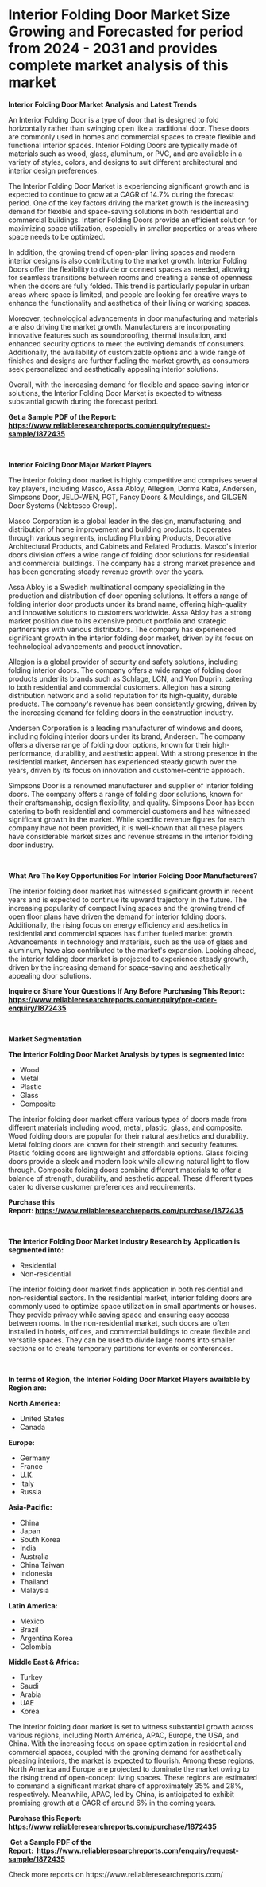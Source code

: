 <p><h1>Interior Folding Door Market Size Growing and Forecasted for period from 2024 - 2031 and provides complete market analysis of this market</h1></p><p><strong>Interior Folding Door Market Analysis and Latest Trends</strong></p>
<p><p>An Interior Folding Door is a type of door that is designed to fold horizontally rather than swinging open like a traditional door. These doors are commonly used in homes and commercial spaces to create flexible and functional interior spaces. Interior Folding Doors are typically made of materials such as wood, glass, aluminum, or PVC, and are available in a variety of styles, colors, and designs to suit different architectural and interior design preferences.</p><p>The Interior Folding Door Market is experiencing significant growth and is expected to continue to grow at a CAGR of 14.7% during the forecast period. One of the key factors driving the market growth is the increasing demand for flexible and space-saving solutions in both residential and commercial buildings. Interior Folding Doors provide an efficient solution for maximizing space utilization, especially in smaller properties or areas where space needs to be optimized.</p><p>In addition, the growing trend of open-plan living spaces and modern interior designs is also contributing to the market growth. Interior Folding Doors offer the flexibility to divide or connect spaces as needed, allowing for seamless transitions between rooms and creating a sense of openness when the doors are fully folded. This trend is particularly popular in urban areas where space is limited, and people are looking for creative ways to enhance the functionality and aesthetics of their living or working spaces.</p><p>Moreover, technological advancements in door manufacturing and materials are also driving the market growth. Manufacturers are incorporating innovative features such as soundproofing, thermal insulation, and enhanced security options to meet the evolving demands of consumers. Additionally, the availability of customizable options and a wide range of finishes and designs are further fueling the market growth, as consumers seek personalized and aesthetically appealing interior solutions.</p><p>Overall, with the increasing demand for flexible and space-saving interior solutions, the Interior Folding Door Market is expected to witness substantial growth during the forecast period.</p></p>
<p><strong>Get a Sample PDF of the Report:&nbsp; <a href="https://www.reliableresearchreports.com/enquiry/request-sample/1872435">https://www.reliableresearchreports.com/enquiry/request-sample/1872435</a></strong></p>
<p>&nbsp;</p>
<p><strong>Interior Folding Door Major Market Players</strong></p>
<p><p>The interior folding door market is highly competitive and comprises several key players, including Masco, Assa Abloy, Allegion, Dorma Kaba, Andersen, Simpsons Door, JELD-WEN, PGT, Fancy Doors & Mouldings, and GILGEN Door Systems (Nabtesco Group). </p><p>Masco Corporation is a global leader in the design, manufacturing, and distribution of home improvement and building products. It operates through various segments, including Plumbing Products, Decorative Architectural Products, and Cabinets and Related Products. Masco's interior doors division offers a wide range of folding door solutions for residential and commercial buildings. The company has a strong market presence and has been generating steady revenue growth over the years.</p><p>Assa Abloy is a Swedish multinational company specializing in the production and distribution of door opening solutions. It offers a range of folding interior door products under its brand name, offering high-quality and innovative solutions to customers worldwide. Assa Abloy has a strong market position due to its extensive product portfolio and strategic partnerships with various distributors. The company has experienced significant growth in the interior folding door market, driven by its focus on technological advancements and product innovation.</p><p>Allegion is a global provider of security and safety solutions, including folding interior doors. The company offers a wide range of folding door products under its brands such as Schlage, LCN, and Von Duprin, catering to both residential and commercial customers. Allegion has a strong distribution network and a solid reputation for its high-quality, durable products. The company's revenue has been consistently growing, driven by the increasing demand for folding doors in the construction industry.</p><p>Andersen Corporation is a leading manufacturer of windows and doors, including folding interior doors under its brand, Andersen. The company offers a diverse range of folding door options, known for their high-performance, durability, and aesthetic appeal. With a strong presence in the residential market, Andersen has experienced steady growth over the years, driven by its focus on innovation and customer-centric approach.</p><p>Simpsons Door is a renowned manufacturer and supplier of interior folding doors. The company offers a range of folding door solutions, known for their craftsmanship, design flexibility, and quality. Simpsons Door has been catering to both residential and commercial customers and has witnessed significant growth in the market. While specific revenue figures for each company have not been provided, it is well-known that all these players have considerable market sizes and revenue streams in the interior folding door industry.</p></p>
<p>&nbsp;</p>
<p><strong>What Are The Key Opportunities For Interior Folding Door Manufacturers?</strong></p>
<p><p>The interior folding door market has witnessed significant growth in recent years and is expected to continue its upward trajectory in the future. The increasing popularity of compact living spaces and the growing trend of open floor plans have driven the demand for interior folding doors. Additionally, the rising focus on energy efficiency and aesthetics in residential and commercial spaces has further fueled market growth. Advancements in technology and materials, such as the use of glass and aluminum, have also contributed to the market's expansion. Looking ahead, the interior folding door market is projected to experience steady growth, driven by the increasing demand for space-saving and aesthetically appealing door solutions.</p></p>
<p><strong>Inquire or Share Your Questions If Any Before Purchasing This Report: <a href="https://www.reliableresearchreports.com/enquiry/pre-order-enquiry/1872435">https://www.reliableresearchreports.com/enquiry/pre-order-enquiry/1872435</a></strong></p>
<p>&nbsp;</p>
<p><strong>Market Segmentation</strong></p>
<p><strong>The Interior Folding Door Market Analysis by types is segmented into:</strong></p>
<p><ul><li>Wood</li><li>Metal</li><li>Plastic</li><li>Glass</li><li>Composite</li></ul></p>
<p><p>The interior folding door market offers various types of doors made from different materials including wood, metal, plastic, glass, and composite. Wood folding doors are popular for their natural aesthetics and durability. Metal folding doors are known for their strength and security features. Plastic folding doors are lightweight and affordable options. Glass folding doors provide a sleek and modern look while allowing natural light to flow through. Composite folding doors combine different materials to offer a balance of strength, durability, and aesthetic appeal. These different types cater to diverse customer preferences and requirements.</p></p>
<p><strong>Purchase this Report:&nbsp;<a href="https://www.reliableresearchreports.com/purchase/1872435">https://www.reliableresearchreports.com/purchase/1872435</a></strong></p>
<p>&nbsp;</p>
<p><strong>The Interior Folding Door Market Industry Research by Application is segmented into:</strong></p>
<p><ul><li>Residential</li><li>Non-residential</li></ul></p>
<p><p>The interior folding door market finds application in both residential and non-residential sectors. In the residential market, interior folding doors are commonly used to optimize space utilization in small apartments or houses. They provide privacy while saving space and ensuring easy access between rooms. In the non-residential market, such doors are often installed in hotels, offices, and commercial buildings to create flexible and versatile spaces. They can be used to divide large rooms into smaller sections or to create temporary partitions for events or conferences.</p></p>
<p>&nbsp;</p>
<p><strong>In terms of Region, the Interior Folding Door Market Players available by Region are:</strong></p>
<p>
    <p> <strong> North America: </strong>
        <ul>
            <li>United States</li>
            <li>Canada</li>
        </ul>
        </p> 
    <p> <strong> Europe: </strong>
        <ul>
            <li>Germany</li>
            <li>France</li>
            <li>U.K.</li>
            <li>Italy</li>
            <li>Russia</li>
        </ul>
        </p> 
    <p> <strong> Asia-Pacific: </strong>
        <ul>
            <li>China</li>
            <li>Japan</li>
            <li>South Korea</li>
            <li>India</li>
            <li>Australia</li>
            <li>China Taiwan</li>
            <li>Indonesia</li>
            <li>Thailand</li>
            <li>Malaysia</li>
        </ul>
        </p> 
    <p> <strong> Latin America: </strong>
        <ul>
            <li>Mexico</li>
            <li>Brazil</li>
            <li>Argentina Korea</li>
            <li>Colombia</li>
        </ul>
        </p> 
    <p> <strong> Middle East & Africa: </strong>
        <ul>
            <li>Turkey</li>
            <li>Saudi</li>
            <li>Arabia</li>
            <li>UAE</li>
            <li>Korea</li>
        </ul>
    </p>
    </p>
<p><p>The interior folding door market is set to witness substantial growth across various regions, including North America, APAC, Europe, the USA, and China. With the increasing focus on space optimization in residential and commercial spaces, coupled with the growing demand for aesthetically pleasing interiors, the market is expected to flourish. Among these regions, North America and Europe are projected to dominate the market owing to the rising trend of open-concept living spaces. These regions are estimated to command a significant market share of approximately 35% and 28%, respectively. Meanwhile, APAC, led by China, is anticipated to exhibit promising growth at a CAGR of around 6% in the coming years.</p></p>
<p><strong>Purchase this Report: <a href="https://www.reliableresearchreports.com/purchase/1872435">https://www.reliableresearchreports.com/purchase/1872435</a></strong></p>
<p>&nbsp;<strong>Get a Sample PDF of the Report:&nbsp;&nbsp;<a href="https://www.reliableresearchreports.com/enquiry/request-sample/1872435">https://www.reliableresearchreports.com/enquiry/request-sample/1872435</a></strong></p>
<p><strong></strong></p>
<p>Check more reports on https://www.reliableresearchreports.com/</p>